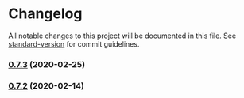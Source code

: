 # Changelog

All notable changes to this project will be documented in this file. See [standard-version](https://github.com/conventional-changelog/standard-version) for commit guidelines.

### [0.7.3](https://github.com/renproject/ren-js/compare/v0.7.2...v0.7.3) (2020-02-25)

### [0.7.2](https://github.com/renproject/ren-js/compare/v0.7.1...v0.7.2) (2020-02-14)
